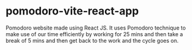 # pomodoro-vite-react-app
Pomodoro website made using React JS.
It uses Pomodoro technique to make use of our time efficiently by working for 25 mins and then take a break of 5 mins and then get back to the work and the cycle goes on.
